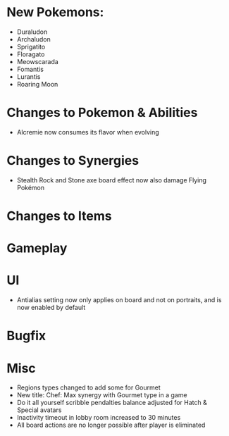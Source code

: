 # New Pokemons:

- Duraludon
- Archaludon
- Sprigatito
- Floragato
- Meowscarada
- Fomantis
- Lurantis
- Roaring Moon

# Changes to Pokemon & Abilities

- Alcremie now consumes its flavor when evolving

# Changes to Synergies

- Stealth Rock and Stone axe board effect now also damage Flying Pokémon

# Changes to Items

# Gameplay

# UI

- Antialias setting now only applies on board and not on portraits, and is now enabled by default

# Bugfix

# Misc

- Regions types changed to add some for Gourmet
- New title: Chef: Max synergy with Gourmet type in a game
- Do it all yourself scribble pendalties balance adjusted for Hatch & Special avatars
- Inactivity timeout in lobby room increased to 30 minutes
- All board actions are no longer possible after player is eliminated
